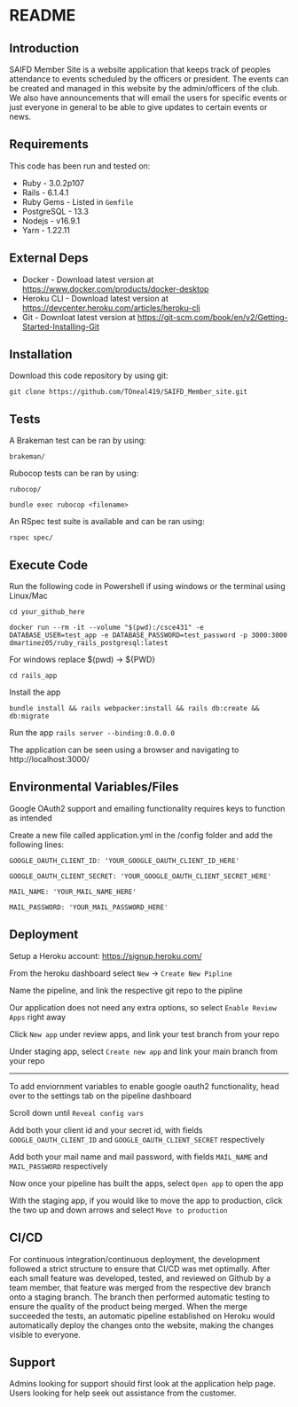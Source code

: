 # README

## Introduction ##

SAIFD Member Site is a website application that keeps track of peoples attendance to events scheduled by the officers or president. The events can be created and managed in this website by the admin/officers of the club. We also have announcements that will email the users for specific events or just everyone in general to be able to give updates to certain events or news.


## Requirements ##

This code has been run and tested on:

* Ruby - 3.0.2p107
* Rails - 6.1.4.1
* Ruby Gems - Listed in `Gemfile`
* PostgreSQL - 13.3 
* Nodejs - v16.9.1
* Yarn - 1.22.11


## External Deps  ##

* Docker - Download latest version at https://www.docker.com/products/docker-desktop
* Heroku CLI - Download latest version at https://devcenter.heroku.com/articles/heroku-cli
* Git - Downloat latest version at https://git-scm.com/book/en/v2/Getting-Started-Installing-Git

## Installation ##

Download this code repository by using git:

 `git clone https://github.com/TOneal419/SAIFD_Member_site.git`


## Tests ##

A Brakeman test can be ran by using:

  `brakeman/`

Rubocop tests can be ran by using:

  `rubocop/`

  `bundle exec rubocop <filename>` 
  

An RSpec test suite is available and can be ran using:

  `rspec spec/`

## Execute Code ##

Run the following code in Powershell if using windows or the terminal using Linux/Mac

  `cd your_github_here`

  `docker run --rm -it --volume "$(pwd):/csce431" -e DATABASE_USER=test_app -e DATABASE_PASSWORD=test_password -p 3000:3000 dmartinez05/ruby_rails_postgresql:latest`
  
  For windows replace $(pwd) -> ${PWD}


  `cd rails_app`

Install the app

  `bundle install && rails webpacker:install && rails db:create && db:migrate`

Run the app
  `rails server --binding:0.0.0.0`

The application can be seen using a browser and navigating to http://localhost:3000/

## Environmental Variables/Files ##

Google OAuth2 support and emailing functionality requires keys to function as intended

Create a new file called application.yml in the /config folder and add the following lines:

  `GOOGLE_OAUTH_CLIENT_ID: 'YOUR_GOOGLE_OAUTH_CLIENT_ID_HERE'`

  `GOOGLE_OAUTH_CLIENT_SECRET: 'YOUR_GOOGLE_OAUTH_CLIENT_SECRET_HERE'`
  
  `MAIL_NAME: 'YOUR_MAIL_NAME_HERE'`
  
  `MAIL_PASSWORD: 'YOUR_MAIL_PASSWORD_HERE'`

## Deployment ##

Setup a Heroku account: https://signup.heroku.com/

From the heroku dashboard select `New` -> `Create New Pipline`

Name the pipeline, and link the respective git repo to the pipline

Our application does not need any extra options, so select `Enable Review Apps` right away

Click `New app` under review apps, and link your test branch from your repo

Under staging app, select `Create new app` and link your main branch from your repo

--------

To add enviornment variables to enable google oauth2 functionality, head over to the settings tab on the pipeline dashboard

Scroll down until `Reveal config vars`

Add both your client id and your secret id, with fields `GOOGLE_OAUTH_CLIENT_ID` and `GOOGLE_OAUTH_CLIENT_SECRET` respectively

Add both your mail name and mail password, with fields `MAIL_NAME` and `MAIL_PASSWORD` respectively

Now once your pipeline has built the apps, select `Open app` to open the app

With the staging app, if you would like to move the app to production, click the two up and down arrows and select `Move to production`

## CI/CD ##

For continuous integration/continuous deployment, the development followed a strict structure to ensure that CI/CD was met optimally. After each small
feature was developed, tested, and reviewed on Github by a team member, that feature was merged from the respective dev branch onto a staging branch. The branch then performed automatic testing to ensure the quality of the product being merged. When the merge succeeded the tests, an automatic pipeline established on Heroku would automatically deploy the changes onto the website, making the changes visible to everyone.

## Support ##

Admins looking for support should first look at the application help page.
Users looking for help seek out assistance from the customer.
